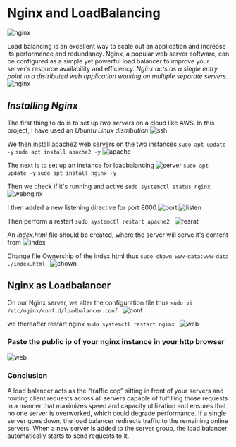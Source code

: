 # **Nginx and LoadBalancing**
![nginx](./img/nginx_image.png)

Load balancing is an excellent way to scale out an application and increase its performance and redundancy. Nginx, a popular web server software, can be configured as a simple yet powerful load balancer to improve your server’s resource availability and efficiency.
*Nginx acts as a single entry point to a distributed web application working on multiple separate servers.*
![nginx](./img/LB_diagram.png)
## *Installing Nginx*
The first thing to do is to set up *two servers* on a cloud like AWS. In this project, i have used an *Ubuntu Linux distribution*
![ssh](./img/ssh_establishment.png)

We then install apache2 web servers on the two instances
`sudo apt update -y`
`sudo apt install apache2 -y`
![apache](./img/apache2_installation.png)

The next is to set up an instance for loadbalancing
![server](./img/Instance_Loadbalancer.png)
`sudo apt update -y`
`sudo apt install nginx -y`

Then we check if it's running and active `sudo systemctl status nginx`
![webnginx](./img/web2_nginx.png)

I then added a new listening directive for port 8000
![port](./img/listen_port8000.png)
![listen](./img/virtual_host_port.png)

Then perform a restart
`sudo systemctl restart apache2
`
![resrat](./img/nginx_restart.png)

An *index.html* file should be created, where the server will serve it's content from
![index](./img/index_html.png)

Change file Ownership of the index.html thus 
`sudo chown www-data:www-data ./index.html
`
![chown](./img/chown_index.png)

## Nginx as Loadbalancer

On our Nginx server, we alter the configuration file thus
`sudo vi /etc/nginx/conf.d/loadbalancer.conf
`
![conf](./img/ldb_conf_ip.png)

we thereafter restart nginx
`sudo systemctl restart nginx
`
![web](./img/web2_nginx.png)
### **Paste the public ip of your nginx instance in your http browser**

![web](./img/webserver.png)

### **Conclusion**
A load balancer acts as the “traffic cop” sitting in front of your servers and routing client requests across all servers capable of fulfilling those requests in a manner that maximizes speed and capacity utilization and ensures that no one server is overworked, which could degrade performance. If a single server goes down, the load balancer redirects traffic to the remaining online servers. When a new server is added to the server group, the load balancer automatically starts to send requests to it.

